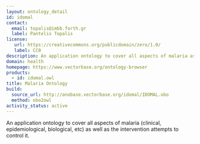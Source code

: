 ```yaml
---
layout: ontology_detail
id: idomal
contact:
  email: topalis@imbb.forth.gr
  label: Pantelis Topalis
license:
   url: https://creativecommons.org/publicdomain/zero/1.0/
   label: CC0
description: An application ontology to cover all aspects of malaria as well as the intervention attempts to control it.
domain: health
homepage: https://www.vectorbase.org/ontology-browser
products:
  - id: idomal.owl
title: Malaria Ontology
build:
  source_url: http://anobase.vectorbase.org/idomal/IDOMAL.obo
  method: obo2owl
activity_status: active
---
```


An application ontology to cover all aspects of malaria (clinical, epidemiological, biological, etc) as well as the intervention attempts to control it.
